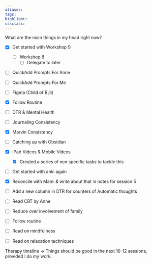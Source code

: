 ```yaml
---
aliases:  
tags:
highlight:  
cssclass:
---
```


What are the main things in my head right now?
- [x] Get started with Workshop 9
	- [ ] Workshop 8
		- [ ] Delegate to later
- [ ] QuickAdd Prompts For Anne
- [ ] QuickAdd Prompts For Me
- [ ] Figma (Child of Bijli)
- [x] Follow Routine
- [ ] DTR & Mental Health
- [ ] Journaling Consistency
- [x] Marvin Consistency
- [ ] Catching up with Obsidian 
- [x] iPad Videos & Mobile Videos
	- [x] Created a series of non specific tasks to tackle this
- [ ] Get started with anki again
- [x] Reconcile with Mami & write about that in notes for session 5


- [ ] Add a new column in DTR for counters of Automatic thoughts
- [ ] Read CBT by Anne
- [ ] Reduce over involvement of family 
- [ ] Follow routine
- [ ] Read on mindfulness
- [ ] Read on relaxation techniques

Therapy timeline → Things should be good in the next 10-12 sessions, provided I do my work.


